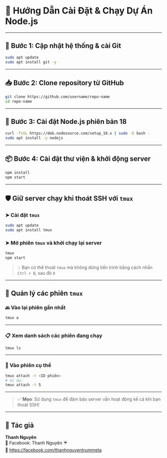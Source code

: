 # 🌟 Hướng Dẫn Cài Đặt & Chạy Dự Án Node.js

---

## 🚧 Bước 1: Cập nhật hệ thống & cài Git

```bash
sudo apt update
sudo apt install git -y
```

---

## 📥 Bước 2: Clone repository từ GitHub

```bash
git clone https://github.com/username/repo-name
cd repo-name
```

---

## 🔧 Bước 3: Cài đặt Node.js phiên bản 18

```bash
curl -fsSL https://deb.nodesource.com/setup_18.x | sudo -E bash -
sudo apt install -y nodejs
```

---

## 📦 Bước 4: Cài đặt thư viện & khởi động server

```bash
npm install
npm start
```

---

## 🛡️ Giữ server chạy khi thoát SSH với `tmux`

### ➤ Cài đặt `tmux`

```bash
sudo apt update
sudo apt install tmux
```

### ➤ Mở phiên `tmux` và khởi chạy lại server

```bash
tmux
npm start
```

> 💡 Bạn có thể thoát `tmux` mà không dừng tiến trình bằng cách nhấn `Ctrl + B`, sau đó `D`

---

## 🔁 Quản lý các phiên `tmux`

### 🔙 Vào lại phiên gần nhất

```bash
tmux a
```

---

### 📋 Xem danh sách các phiên đang chạy

```bash
tmux ls
```

---

### 🎯 Vào phiên cụ thể

```bash
tmux attach -t <ID phiên>
# Ví dụ:
tmux attach -t 5
```

---

> ✅ **Mẹo**: Sử dụng `tmux` để đảm bảo server vẫn hoạt động kể cả khi bạn thoát SSH!


---

## 👤 Tác giả

**Thanh Nguyên**  
📘 Facebook: Thanh Nguyên ☔  
🔗 https://facebook.com/thanhnguyentrummeta
